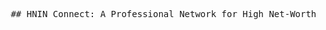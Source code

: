 <pre> ## HNIN Connect: A Professional Network for High Net-Worth Individuals **MVP for an exclusive social network for High Net-Worth Individuals (HNIN).** Prerequisites: Git Docker (v28+) Java 17 (Temurin/Oracle) Node.js (v22+) npm (v10+) VS Code or terminal access Add user to docker-users group (then log out/in) Steps to run the project: 1) Clone the project: git clone https://github.com/PranavKheny/elite-connect.git 2) Get the container running: If the Postgres container isn’t running (your docker ps was empty), start it in powershell : docker run -d --name elite_connect_db ` -e POSTGRES_USER=user ` -e POSTGRES_PASSWORD=password ` -e POSTGRES_DB=elite_connect_db ` -p 5432:5432 postgres:13-alpine docker ps # should list elite_connect_db to clear and reset the database: in vs code go to the elite-connect\infrastructure directory then run: docker compose down -v docker compose up -d 3) To run the backend services: in vs code Open another terminal go to the elite-connect\backend\user-service directory then run: .\mvnw spring-boot:run 4) To run the frontend services: in vs code Open another terminal go to the elite-connect\frontend-app directory then run: npm install # only the first time u want to run it, from next time you dont need to npm start 5) To verify certain users: Verify the container is running Run the SQL inside Postgres in vs code, in a separate terminal from backend, frontend go to the elite-connect\infrastructure run: docker ps docker exec -it elite_connect_db psql -U user -d elite_connect_db it will open the sql query command line in which u need to run this command to verify certain users, change username accordingly: UPDATE public.users SET is_verified = TRUE WHERE username IN ('user1'); to check the user data and if they are verified run this command in the same sql command line: SELECT id,username, is_verified FROM public.users WHERE username IN ('user1','user2'); If anyone hits a PowerShell script policy error with npm, they can run: Set-ExecutionPolicy -Scope CurrentUser -ExecutionPolicy RemoteSigned -Force </pre>

